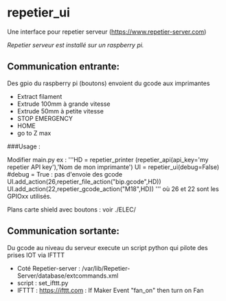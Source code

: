 # repetier_ui

Une interface pour repetier serveur
(https://www.repetier-server.com)

*Repetier serveur est installé sur un raspberry pi.*

## Communication entrante:
Des gpio du raspberry pi (boutons) envoient du gcode aux imprimantes
- Extract filament
- Extrude 100mm à grande vitesse
- Extrude 50mm à petite vitesse
- STOP EMERGENCY
- HOME
- go to Z max

###Usage :

Modifier main.py
ex : 
'''HD = repetier_printer (repetier_api(api_key='my repetier API key'),'Nom de mon imprimante')
UI = repetier_ui(debug=False) #debug = True : pas d'envoie des gcode
UI.add_action(26,repetier_file_action("bip.gcode",HD))
UI.add_action(22,repetier_gcode_action("M18",HD))
'''
où 26 et 22 sont les GPIOxx utilisés.

Plans carte shield avec boutons : voir ./ELEC/


## Communication sortante:
Du gcode au niveau du serveur execute un script python qui pilote des prises IOT via IFTTT
- Coté Repetier-server : /var/lib/Repetier-Server/database/extcommands.xml 
- script : set_ifttt.py
- IFTTT : https://ifttt.com : If Maker Event "fan_on" then turn on Fan